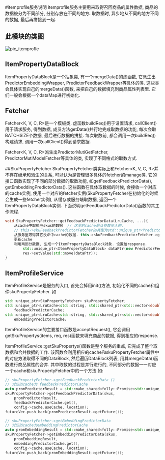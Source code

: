 #itemprofile服务说明
itemprofile服务主要用来取得召回商品的属性数据, 商品的数据被分为不同部分, 分别存放在不同的地方. 取数据时, 异步地从不同的地方不同的数据, 最后再拼接到一起.

## 此模块的类图

![pic_itemprofle](./pic_itemprofle.png)

## ItemPropertyDataBlock
ItemPropertyDataBlock是一个抽象类, 有一个mergeData()的虚函数, 它派生出PredictorEmbeddingWrapper, PredictorFeedbackWrapper等具体的类. 这些类会具体实现自己的mergeData()函数, 来把自己的数据填充到商品属性列表里. 它们一般会根据一个dataMap进行初始化.
## Fetcher
Fetcher<K, V, C, R>是一个模板类, 虚函数buildReq()用于设置请求, callClient()用于请求服务, 得到数据, 成员方法getData()并行地完成取数据的功能, 每次会取BATCHSIZE个数据, 最后进行数据的拼接. 每次取数前, 都会调用一次buildReq()构建请求, 调用一次callClient()得到请求数据.

Fetcher<K, V, C, R>派生出PredictorMutiGetFetcher, PredictorMutiModelFetcher等具体的类, 实现了不同格式的取数方式.

##SkuPropertyFetcher
SkuPropertyFetcher类实际上和Fetcher<K, V, C, R>并不存在继承和派生的关系, 可以认为是管理很多具体的fetcher的manage类. 它的接口函数实现了不同的部分数据的取数功能, 如getFeedbackPredictorData(), getEmbeddingPredictorData(). 这些函数在具体取数据的时候, 会接收一个对应的cache实例, 使用一个对应的fetcher实例(SkuPropertyFetcher在初始化的时候会生成一些fetcher实例), 从缓存或服务端取数据, 返回一个ItemPropertyDataBlock实例. 下面说明getFeedbackPredictorData()函数的其工作流程.
```c++
void SkuPropertyFetcher::getFeedbackPredictorData(LruCache, ...){
    从cache中取相应skus的数据  // 这里的cache是从参数传入的.
    // this->skuFeedbackPredictorFetcher的类型为std::unique_ptr<PredictorMutiModelFetcher>, 会在SkuPropertyFetcher初始化的时候进行初始化.
    从服务里取得其它没命中cache的数据. this->skuFeedbackPredictorFetcher->getData(miss_skus, fetcherResult, location)
    更新cache
    利用两部分数据, 生成一个ItemPropertyDataBlock对象. 设置给response.
        std::unique_ptr<ItemPropertyDataBlock> dataPtr(new PredictorFeedbackWrapper(std::move(*cacheResult)));
        res->setValue(std::move(dataPtr));
}
```

## ItemProfileService
ItemProfileService是服务的入口,  首先会掉用init()方法, 初始化不同的cache和组件skuPropertyFetcher. 如
```c++
std::unique_ptr<SkuPropertyFetcher> skuPropertyFetcher;
std::unique_ptr<LruCache<std::string, std::shared_ptr<std::vector<double>> > >
	feedbackPredictorCache;
std::unique_ptr<LruCache<std::string, std::shared_ptr<std::vector<double>> > >
	embeddingPredictorCache;
```

ItemProfileService的主要接口函数是acceptRequest(), 它会调用getSkuPropertys(items, req, res)函数来填充商品的数据, 得到相应的response.

ItemProfileService::getSkuPropertys()函数是整个服务的重点, 它完成了整个取数据和合并数据的工作.  该函数会利用相应的cache和skuPropertyFetcher属性中的对应方法取得不同的DataBlock,  然后遍历DataBlock列表, 用其mergeData()函数进行商品属性的合并. 其中取数的过程是并行进行的, 不同部分的数据一一对应一个cache和skuPropertyFetcher中的一个方法.如:

```c++
// skuPropertyFetcher->getFeedbackPredictorData ()
// 对应的cache为 feedbackPredictorCache
auto promPredictorResult = std::make_shared<folly::Promise<std::unique_ptr<ItemPropertyDataBlock>>>();
skuPropertyFetcher->getFeedbackPredictorData(skus, 
    promPredictorResult, 
    feedbackPredictorCache.get(),
    config->cache.useCache, location);
futureVec.push_back(promPredictorResult->getFuture());

// skuPropertyFetcher->getEmbeddingPredictorData 
// 对应的cache为embeddingPredictorCache
auto promEmbeddingResult = std::make_shared<folly::Promise<std::unique_ptr<ItemPropertyDataBlock>>>();
skuPropertyFetcher->getEmbeddingPredictorData(skus,
    promEmbeddingResult,
    embeddingPredictorCache.get(),
    config->cache.useCache, location);
futureVec.push_back(promEmbeddingResult->getFuture());
```
